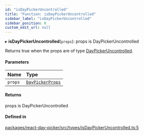 ```yaml
---
id: "isDayPickerUncontrolled"
title: "Function: isDayPickerUncontrolled"
sidebar_label: "isDayPickerUncontrolled"
sidebar_position: 0
custom_edit_url: null
---
```


▸ **isDayPickerUncontrolled**(`props`): props is DayPickerUncontrolled

Returns true when the props are of type [DayPickerUncontrolled](../interfaces/DayPickerUncontrolled).

#### Parameters

| Name | Type |
| :------ | :------ |
| `props` | [`DayPickerProps`](../types/DayPickerProps) |

#### Returns

props is DayPickerUncontrolled

#### Defined in

[packages/react-day-picker/src/types/isDayPickerUncontrolled.ts:5](https://github.com/gpbl/react-day-picker/blob/6bc3b9d0/packages/react-day-picker/src/types/isDayPickerUncontrolled.ts#L5)
